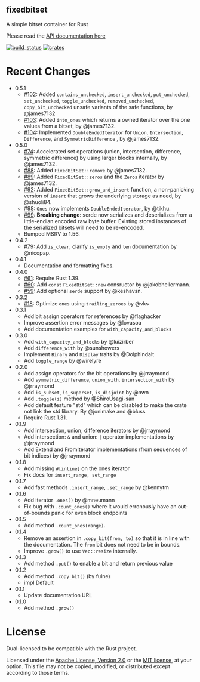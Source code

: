 fixedbitset
---

A simple bitset container for Rust

Please read the [API documentation here](https://docs.rs/fixedbitset/)

[![build\_status](https://github.com/petgraph/fixedbitset/workflows/Continuous%20integration/badge.svg?branch=master)](https://github.com/petgraph/fixedbitset/actions)
[![crates](https://img.shields.io/crates/v/fixedbitset.svg)](https://crates.io/crates/fixedbitset)

# Recent Changes

-   0.5.1
    - [#102](https://github.com/petgraph/fixedbitset/pull/102): Added `contains_unchecked`, `insert_unchecked`, `put_unchecked`,
      `set_unchecked`, `toggle_unchecked`, `removed_unchecked`, `copy_bit_unchecked` unsafe variants of the safe functions, by @james7132
    - [#103](https://github.com/petgraph/fixedbitset/pull/103): Added `into_ones` which returns a owned iterator over the one
      values from a bitset, by @james7132.
    - [#104](https://github.com/petgraph/fixedbitset/pull/104): Implemented `DoubleEndedIterator` for `Union`, `Intersection`,
      `Difference`, and `SymmetricDifference` , by @james7132.
-   0.5.0
    - [#74](https://github.com/petgraph/fixedbitset/pull/74): Accelerated set operations (union, intersection, difference, 
      symmetric difference) by using larger blocks internally, by @james7132.
    - [#88](https://github.com/petgraph/fixedbitset/pull/88): Added `FixedBitSet::remove` by @james7132.
    - [#89](https://github.com/petgraph/fixedbitset/pull/89): Added `FixedBitSet::zeros`  and the `Zeros` iterator by @james7132.
    - [#92](https://github.com/petgraph/fixedbitset/pull/92): Added `FixedBitSet::grow_and_insert` function, a 
      non-panicking version of `insert` that grows the underlying storage as need, by @shuoli84.
    - [#98](https://github.com/petgraph/fixedbitset/pull/98): `Ones` now implements `DoubleEndedIterator`, by @tikhu.
    - [#99](https://github.com/petgraph/fixedbitset/pull/99): **Breaking change**: serde now serializes and deserializes from a little-endian encoded
      raw byte buffer. Existing stored instances of the serialized bitsets will need to be
      re-encoded.
    - Bumped MSRV to 1.56.
-   0.4.2
    - [#79](https://github.com/petgraph/fixedbitset/pull/79): Add `is_clear`,
    clarify `is_empty` and `len` documentation by \@nicopap.
-   0.4.1
    - Documentation and formatting fixes.
-   0.4.0
    -   [#61](https://github.com/petgraph/fixedbitset/pull/61): Require
        Rust 1.39.
    -   [#60](https://github.com/petgraph/fixedbitset/pull/60): Add
        `const` `FixedBitSet::new` consructor
        by \@jakobhellermann.
    -   [#59](https://github.com/petgraph/fixedbitset/pull/59): Add
        optional `serde` support by \@keshavsn.
-   0.3.2
    -   [#18](https://github.com/petgraph/fixedbitset/pull/18): Optimize
        `ones` using `trailing_zeroes` by \@vks
-   0.3.1
    -   Add bit assign operators for references by \@flaghacker
    -   Improve assertion error messages by \@lovasoa
    -   Add documentation examples for `with_capacity_and_blocks`
-   0.3.0
    -   Add `with_capacity_and_blocks` by \@luizirber
    -   Add `difference_with` by \@sunshowers
    -   Implement `Binary` and `Display` traits by \@Dolphindalt
    -   Add `toggle_range` by \@wirelyre
-   0.2.0
    -   Add assign operators for the bit operations by \@jrraymond
    -   Add `symmetric_difference`, `union_with`, `intersection_with` by
        \@jrraymond
    -   Add `is_subset`, `is_superset`, `is_disjoint` by \@nwn
    -   Add `.toggle(i)` method by \@ShiroUsagi-san
    -   Add default feature \"std\" which can be disabled to make the
        crate not link the std library. By \@jonimake and \@bluss
    -   Require Rust 1.31.
-   0.1.9
    -   Add intersection, union, difference iterators by \@jrraymond
    -   Add intersection: `&` and union: `|` operator implementations by
        \@jrraymond
    -   Add Extend and FromIterator implementations (from sequences of
        bit indices) by \@jrraymond
-   0.1.8
    -   Add missing `#[inline]` on the ones iterator
    -   Fix docs for `insert_range, set_range`
-   0.1.7
    -   Add fast methods `.insert_range`, `.set_range` by \@kennytm
-   0.1.6
    -   Add iterator `.ones()` by \@mneumann
    -   Fix bug with `.count_ones()` where it would erronously have an
        out-of-bounds panic for even block endpoints
-   0.1.5
    -   Add method `.count_ones(range)`.
-   0.1.4
    -   Remove an assertion in `.copy_bit(from, to)` so that it is in
        line with the documentation. The `from` bit does not need to be
        in bounds.
    -   Improve `.grow()` to use `Vec::resize` internally.
-   0.1.3
    -   Add method `.put()` to enable a bit and return previous value
-   0.1.2
    -   Add method `.copy_bit()` (by fuine)
    -   impl Default
-   0.1.1
    -   Update documentation URL
-   0.1.0
    -   Add method `.grow()`

# License

Dual-licensed to be compatible with the Rust project.

Licensed under the [Apache License, Version 2.0](https://www.apache.org/licenses/LICENSE-2.0)
 or the [MIT license](https://opensource.org/licenses/MIT),
 at your option. This file may not be copied, modified, or distributed except
according to those terms.
